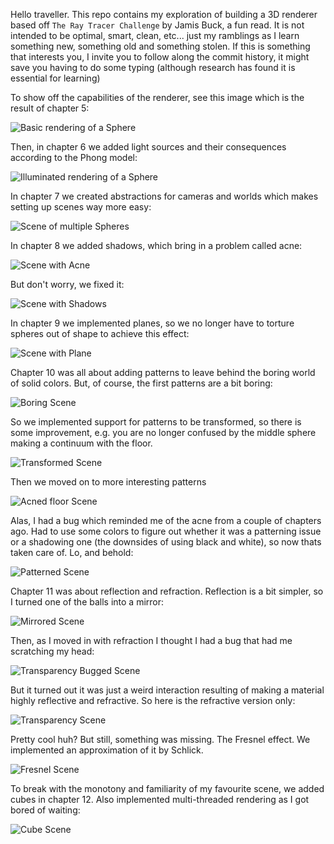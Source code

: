 Hello traveller. This repo contains my exploration of building a 3D renderer based off `The Ray Tracer Challenge` by Jamis Buck, a fun read.
It is not intended to be optimal, smart, clean, etc... just my ramblings as I learn something new, something old and something stolen. If
this is something that interests you, I invite you to follow along the commit history, it might save you having to do some typing (although
research has found it is essential for learning)

To show off the capabilities of the renderer, see this image which is the result of chapter 5:

![Basic rendering of a Sphere](/go/examples/chapter5/example.png?raw=true "BasicSphereRender")

Then, in chapter 6 we added light sources and their consequences according to the Phong model:

![Illuminated rendering of a Sphere](/go/examples/chapter6/example.png?raw=true "IlluminatedSphereRender")

In chapter 7 we created abstractions for cameras and worlds which makes setting up scenes way more easy:

![Scene of multiple Spheres](/go/examples/chapter7/example.png?raw=true "MultipledSpheresRender")

In chapter 8 we added shadows, which bring in a problem called acne:

![Scene with Acne](/go/examples/chapter8/example_fleas.png?raw=true "AcneSpheresRender")

But don't worry, we fixed it:

![Scene with Shadows](/go/examples/chapter8/example.png?raw=true "ShadowsSpheresRender")

In chapter 9 we implemented planes, so we no longer have to torture spheres out of shape to achieve this effect:

![Scene with Plane](/go/examples/chapter9/example.png?raw=true "PlaneSpheresRender")

Chapter 10 was all about adding patterns to leave behind the boring world of solid colors. But, of course, the first patterns are a bit boring:

![Boring Scene](/go/examples/chapter10/example_untransformed.png?raw=true "BoringPatternRender")

So we implemented support for patterns to be transformed, so there is some improvement, e.g. you are no longer confused by the middle sphere making a continuum with the floor.

![Transformed Scene](/go/examples/chapter10/example_transformed.png?raw=true "TransformedPatternRender")

Then we moved on to more interesting patterns

![Acned floor Scene](/go/examples/chapter10/example_fail.png?raw=true "FailedPatternRender")

Alas, I had a bug which reminded me of the acne from a couple of chapters ago. Had to use some colors to figure out whether it was a patterning issue or a shadowing one (the downsides of using black and white), so now thats taken care of. Lo, and behold:

![Patterned Scene](/go/examples/chapter10/example.png?raw=true "PatternedRender")

Chapter 11 was about reflection and refraction. Reflection is a bit simpler, so I turned one of the balls into a mirror:

![Mirrored Scene](/go/examples/chapter11/example_reflection.png?raw=true "MirroredRender")

Then, as I moved in with refraction I thought I had a bug that had me scratching my head:

![Transparency Bugged Scene](/go/examples/chapter11/example_bug.png?raw=true "TransparentBugRender")

But it turned out it was just a weird interaction resulting of making a material highly reflective and refractive. So here is the refractive version only:

![Transparency Scene](/go/examples/chapter11/example_refraction.png?raw=true "TransparentRender")

Pretty cool huh? But still, something was missing. The Fresnel effect. We implemented an approximation of it by Schlick.

![Fresnel Scene](/go/examples/chapter11/example.png?raw=true "FresnelRender")

To break with the monotony and familiarity of my favourite scene, we added cubes in chapter 12. Also implemented multi-threaded rendering as I got bored of waiting:

![Cube Scene](/go/examples/chapter12/example.png?raw=true "CubeRender")